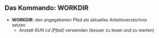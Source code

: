 ## Das Kommando: WORKDIR

* **WORKDIR**: den angegebenen Pfad als aktuelles Arbeitsverzeichnis setzen
  * Anstatt *RUN cd [Pfad]* verwenden (besser zu lesen und zu warten)